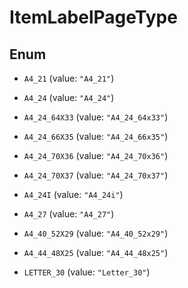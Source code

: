 
# ItemLabelPageType

## Enum


* `A4_21` (value: `"A4_21"`)

* `A4_24` (value: `"A4_24"`)

* `A4_24_64X33` (value: `"A4_24_64x33"`)

* `A4_24_66X35` (value: `"A4_24_66x35"`)

* `A4_24_70X36` (value: `"A4_24_70x36"`)

* `A4_24_70X37` (value: `"A4_24_70x37"`)

* `A4_24I` (value: `"A4_24i"`)

* `A4_27` (value: `"A4_27"`)

* `A4_40_52X29` (value: `"A4_40_52x29"`)

* `A4_44_48X25` (value: `"A4_44_48x25"`)

* `LETTER_30` (value: `"Letter_30"`)



